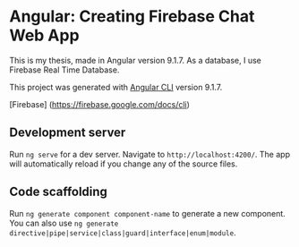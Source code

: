 # Angular: Creating Firebase Chat Web App
This is my thesis, made in Angular version 9.1.7. As a database, I use Firebase Real Time Database.

This project was generated with [Angular CLI](https://github.com/angular/angular-cli) version 9.1.7.

[Firebase] (https://firebase.google.com/docs/cli)

## Development server

Run `ng serve` for a dev server. Navigate to `http://localhost:4200/`. The app will automatically reload if you change any of the source files.

## Code scaffolding

Run `ng generate component component-name` to generate a new component. You can also use `ng generate directive|pipe|service|class|guard|interface|enum|module`.